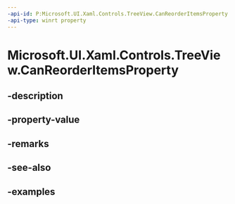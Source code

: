 ```yaml
---
-api-id: P:Microsoft.UI.Xaml.Controls.TreeView.CanReorderItemsProperty
-api-type: winrt property
---
```


<!-- Property syntax.
public DependencyProperty CanReorderItemsProperty { get; }
-->

# Microsoft.UI.Xaml.Controls.TreeView.CanReorderItemsProperty

## -description

## -property-value

## -remarks

## -see-also

## -examples

